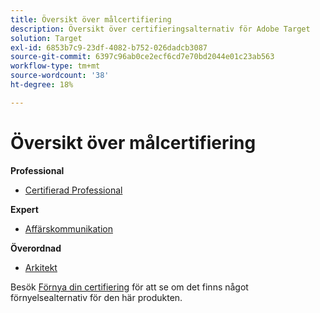 ```yaml
---
title: Översikt över målcertifiering
description: Översikt över certifieringsalternativ för Adobe Target
solution: Target
exl-id: 6853b7c9-23df-4082-b752-026dadcb3087
source-git-commit: 6397c96ab0ce2ecf6cd7e70bd2044e01c23ab563
workflow-type: tm+mt
source-wordcount: '38'
ht-degree: 18%

---
```


# Översikt över målcertifiering

**Professional**

* [Certifierad Professional](/help/certifications/at/at-p-business.md) <!--AD0-E408-->

**Expert**

* [Affärskommunikation](/help/certifications/at/at-e-business.md) <!--AD0-E406-->

**Överordnad**

* [Arkitekt](/help/certifications/at/at-m-architect.md) <!--AD0-E407-->

Besök [Förnya din certifiering](/help/certifications/renew.md) för att se om det finns något förnyelsealternativ för den här produkten.
